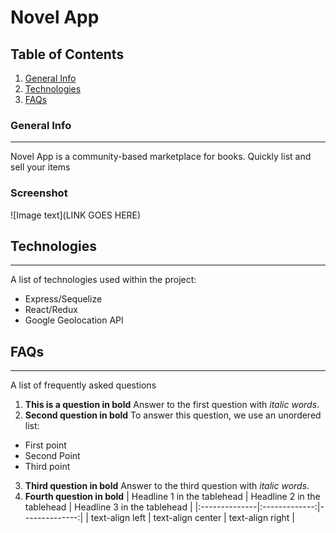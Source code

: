 # Novel App

## Table of Contents

1.  [General Info](#general-info)
2.  [Technologies](#technologies)
3.  [FAQs](#faqs)

### General Info

---

Novel App is a community-based marketplace for books. Quickly list and sell your items

### Screenshot

![Image text](LINK GOES HERE)

## Technologies

---

A list of technologies used within the project:

* Express/Sequelize
* React/Redux
* Google Geolocation API

## FAQs

---

A list of frequently asked questions

1.  **This is a question in bold**
    Answer to the first question with _italic words_.
2.  **Second question in bold**
    To answer this question, we use an unordered list:

* First point
* Second Point
* Third point

3.  **Third question in bold**
    Answer to the third question with _italic words_.
4.  **Fourth question in bold**
    | Headline 1 in the tablehead | Headline 2 in the tablehead | Headline 3 in the tablehead |
    |:--------------|:-------------:|--------------:|
    | text-align left | text-align center | text-align right |
